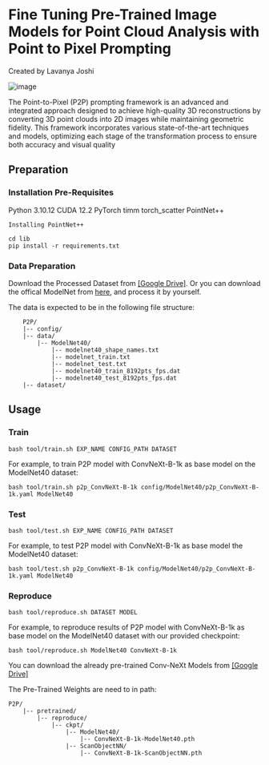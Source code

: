 # Fine Tuning Pre-Trained Image Models for Point Cloud Analysis with Point to Pixel Prompting

Created by Lavanya Joshi
 
![image](https://github.com/Artificial-Linguistic/P2P/assets/79073015/7f799a16-2c28-499b-a4e0-b29dae5c9b4a)

The Point-to-Pixel (P2P) prompting framework is an advanced and integrated approach designed to achieve high-quality 3D reconstructions by converting 3D point clouds into 2D images while maintaining geometric fidelity. This framework incorporates various state-of-the-art techniques and models, optimizing each stage of the transformation process to ensure both accuracy and visual quality

## Preparation

### Installation Pre-Requisites

Python 3.10.12
CUDA 12.2
PyTorch
timm 
torch_scatter
PointNet++

```
Installing PointNet++

cd lib
pip install -r requirements.txt

```

### Data Preparation

Download the Processed Dataset from [[Google Drive]](https://drive.google.com/drive/folders/1kR2QILZOq1PhCyMMyGwMCvf5ZJbt4hhk?usp=sharing).
Or you can download the offical ModelNet from [here](https://shapenet.cs.stanford.edu/media/modelnet40_normal_resampled.zip), and process it by yourself.

The data is expected to be in the following file structure:
```
    P2P/
    |-- config/
    |-- data/
        |-- ModelNet40/
            |-- modelnet40_shape_names.txt
            |-- modelnet_train.txt
            |-- modelnet_test.txt
            |-- modelnet40_train_8192pts_fps.dat
            |-- modelnet40_test_8192pts_fps.dat
    |-- dataset/
```
## Usage

### Train

```
bash tool/train.sh EXP_NAME CONFIG_PATH DATASET
```

For example, to train P2P model with ConvNeXt-B-1k as base model on the ModelNet40 dataset:

```
bash tool/train.sh p2p_ConvNeXt-B-1k config/ModelNet40/p2p_ConvNeXt-B-1k.yaml ModelNet40
```

### Test

```
bash tool/test.sh EXP_NAME CONFIG_PATH DATASET
```

For example, to test P2P model with ConvNeXt-B-1k as base model the ModelNet40 dataset:

```
bash tool/test.sh p2p_ConvNeXt-B-1k config/ModelNet40/p2p_ConvNeXt-B-1k.yaml ModelNet40
```

### Reproduce

```
bash tool/reproduce.sh DATASET MODEL
```

For example, to reproduce results of P2P model with ConvNeXt-B-1k as base model on the ModelNet40 dataset with our provided checkpoint:

```
bash tool/reproduce.sh ModelNet40 ConvNeXt-B-1k
```

You can download the already pre-trained Conv-NeXt Models from [[Google Drive]](https://drive.google.com/drive/folders/1gglAunXt55tbJlszvkJm9OYpovk5uBca?usp=drive_link)

The Pre-Trained Weights are need to in path:
```
P2P/
    |-- pretrained/
        |-- reproduce/
            |-- ckpt/
                |-- ModelNet40/
                    |-- ConvNeXt-B-1k-ModelNet40.pth
                |-- ScanObjectNN/
                    |-- ConvNeXt-B-1k-ScanObjectNN.pth
```


